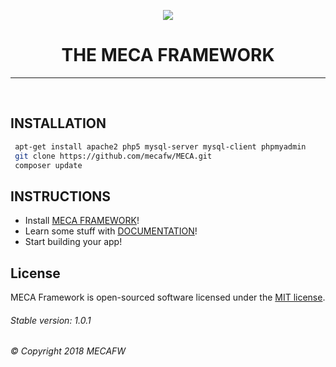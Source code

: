 <p align="center"><img src="https://avatars1.githubusercontent.com/u/38983697?s=200"></p>
<h1 align="center">THE MECA FRAMEWORK</h1>
<hr/><br/>

## INSTALLATION
   ```bash
    apt-get install apache2 php5 mysql-server mysql-client phpmyadmin
    git clone https://github.com/mecafw/MECA.git
    composer update
   ```
## INSTRUCTIONS
  - Install [MECA FRAMEWORK](https://github.com/mecafw/MECA)!
  - Learn some stuff with [DOCUMENTATION](https://docs.mecafw.me)!
  - Start building your app!
## License
MECA Framework is open-sourced software licensed under the [MIT license](https://opensource.org/licenses/MIT).

###### Stable version: 1.0.1
###### © Copyright 2018 MECAFW
